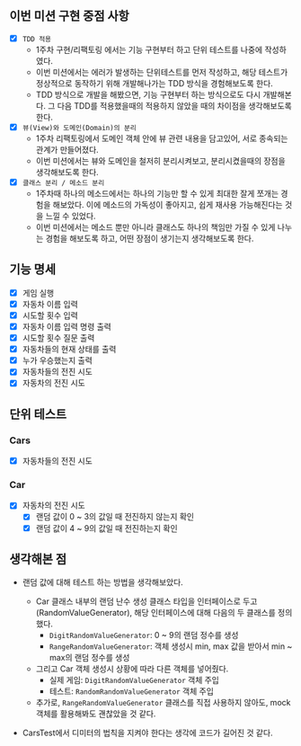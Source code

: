 ## 이번 미션 구현 중점 사항
- [x] `TDD 적용`
  - 1주차 구현/리팩토링 에서는 기능 구현부터 하고 단위 테스트를 나중에 작성하였다. 
  - 이번 미션에서는 에러가 발생하는 단위테스트를 먼저 작성하고, 해당 테스트가 정상적으로 동작하기 위해 개발해나가는 TDD 방식을 경험해보도록 한다.
  - TDD 방식으로 개발을 해봤으면, 기능 구현부터 하는 방식으로도 다시 개발해본다. 그 다음 TDD를 적용했을때의 적용하지 않았을 때의 차이점을 생각해보도록 한다.
- [x] `뷰(View)와 도메인(Domain)의 분리`
    - 1주차 리팩토링에서 도메인 객체 안에 뷰 관련 내용을 담고있어, 서로 종속되는 관계가 만들어졌다.
    - 이번 미션에서는 뷰와 도메인을 철저히 분리시켜보고, 분리시켰을때의 장점을 생각해보도록 한다. 
- [x] `클래스 분리 / 메소드 분리`
  - 1주차때 하나의 메소드에서는 하나의 기능만 할 수 있게 최대한 잘게 쪼개는 경험을 해보았다. 이에 메소드의 가독성이 좋아지고, 쉽게 재사용 가능해진다는 것을 느낄 수 있었다.
  - 이번 미션에서는 메소드 뿐만 아니라 클래스도 하나의 책임만 가질 수 있게 나누는 경험을 해보도록 하고, 어떤 장점이 생기는지 생각해보도록 한다.

## 기능 명세
- [x] 게임 실행
- [x] 자동차 이름 입력
- [x] 시도할 횟수 입력
- [x] 자동차 이름 입력 명령 출력
- [x] 시도할 횟수 질문 출력
- [x] 자동차들의 현재 상태를 출력
- [x] 누가 우승했는지 출력
- [x] 자동차들의 전진 시도
- [x] 자동차의 전진 시도 

## 단위 테스트
### Cars
- [x] 자동차들의 전진 시도

### Car
- [x] 자동차의 전진 시도
  - [x] 랜덤 값이 0 ~ 3의 값일 때 전진하지 않는지 확인 
  - [x] 랜덤 값이 4 ~ 9의 값일 때 전진하는지 확인

## 생각해본 점
- 랜덤 값에 대해 테스트 하는 방법을 생각해보았다.
  - Car 클래스 내부의 랜덤 난수 생성 클래스 타입을 인터페이스로 두고 (RandomValueGenerator), 해당 인터페이스에 대해 다음의 두 클래스를 정의했다.
    - `DigitRandomValueGenerator`: 0 ~ 9의 랜덤 정수를 생성
    - `RangeRandomValueGenerator`: 객체 생성시 min, max 값을 받아서 min ~ max의 랜덤 정수를 생성 
  - 그리고 Car 객체 생성시 상황에 따라 다른 객체를 넣어줬다.
    - 실제 게임: `DigitRandomValueGenerator` 객체 주입
    - 테스트: `RandomRandomValueGenerator` 객체 주입
  - 추가로, `RangeRandomValueGenerator` 클래스를 직접 사용하지 않아도, mock 객체를 활용해봐도 괜찮았을 것 같다.

- CarsTest에서 디미터의 법칙을 지켜야 한다는 생각에 코드가 길어진 것 같다.
